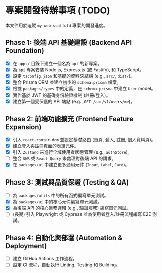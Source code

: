 # 專案開發待辦事項 (TODO)

本文件用於追蹤 `my-web-scaffold` 專案的開發進度。

## Phase 1: 後端 API 基礎建設 (Backend API Foundation)

- [x] 在 `apps/` 目錄下建立一個名為 `api` 的新專案。
- [x] 為 `api` 專案安裝 Node.js, Express.js (或 Fastify), 和 TypeScript。
- [x] 設定 `tsconfig.json` 和基礎的資料夾結構 (e.g., `src/`, `dist/`)。
- [x] 整合 Prisma ORM 並建立初步的 `schema.prisma` 檔案。
- [x] 根據 `packages/types` 中的定義，在 `schema.prisma` 中建立 `User` model。
- [x] 實作基於 JWT 的基礎身份驗證機制 (註冊/登入)。
- [x] 建立第一個受保護的 API 端點 (e.g., `GET /api/v1/users/me`)。

## Phase 2: 前端功能擴充 (Frontend Feature Expansion)

- [x] 引入 `react-router-dom` 並設定基礎路由 (首頁, 登入, 註冊, 個人資料頁)。
- [x] 建立登入與註冊頁面的表單元件。
- [x] 引入 `Zustand` 來進行全域使用者狀態管理 (e.g., `authStore`)。
- [ ] 整合 `SWR` 或 `React Query` 來處理對後端 API 的請求。
- [x] 在 `packages/ui` 中建立更多通用元件 (`Input`, `Label`, `Card`)。

## Phase 3: 測試與品質保證 (Testing & QA)

- [ ] 為 `packages/utils` 中的所有函式編寫單元測試。
- [x] 為 `packages/ui` 中的核心元件編寫單元測試。
- [x] 為後端 API 的核心業務邏輯 (e.g., 驗證服務) 編寫單元測試。
- [ ] (長期) 引入 Playwright 或 Cypress 並為使用者登入/註冊流程編寫 E2E 測試。

## Phase 4: 自動化與部署 (Automation & Deployment)

- [ ] 建立 GitHub Actions 工作流程。
- [ ] 設定 CI 流程，自動執行 Linting, Testing 和 Building。
